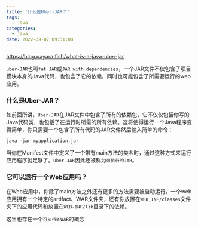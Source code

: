 ```yaml
---
title: '什么是Uber-JAR？'
tags:
  - Java
categories:
  - Java
date: 2022-09-07 09:31:08
---
```


https://blog.payara.fish/what-is-a-java-uber-jar

`uber-JAR`也叫`fat JAR`或`JAR with dependencies`，一个JAR文件不仅包含了项目模块本身的Java代码，也包含了它的依赖，同时也可能包含了所需要运行的web应用。

### 什么是Uber-JAR？

如前面所讲，`Uber-JAR`在JAR文件中包含了所有的依赖包，它不仅仅包括你写的Java代码类，也包括了在运行时所需的所有依赖。这将使得运行一个Java程序变得简单，你只需要一个包含了所有代码的JAR文件然后输入简单的命令：

```shell
java -jar myapplication.jar
```

当你在Manifest文件中定义了一个带有main方法的类名时，通过这种方式来运行应用程序就足够了。`Uber-JAR`因此还被称为`可执行的JAR`。

### 它可以运行一个Web应用吗？

在Web应用中，你除了main方法之外还有更多的方法需要被启动运行。一个web应用拥有一个特定的artifact、WAR文件夹，还有你放置在`WEB_INF/classes`文件夹下的应用代码和放置在`WEB-INF/lib`目录下的依赖。

这里也存在一个`可执行的WAR`的概念